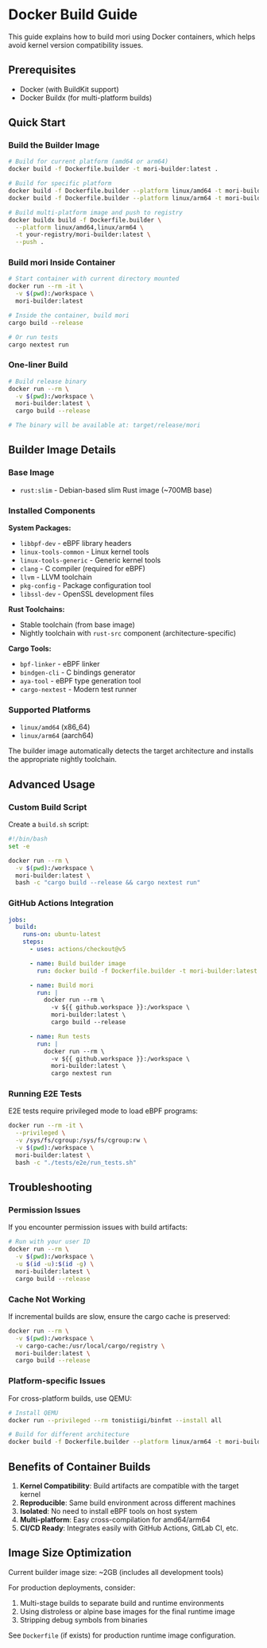 # Docker Build Guide

This guide explains how to build mori using Docker containers, which helps avoid kernel version compatibility issues.

## Prerequisites

- Docker (with BuildKit support)
- Docker Buildx (for multi-platform builds)

## Quick Start

### Build the Builder Image

```bash
# Build for current platform (amd64 or arm64)
docker build -f Dockerfile.builder -t mori-builder:latest .

# Build for specific platform
docker build -f Dockerfile.builder --platform linux/amd64 -t mori-builder:amd64 .
docker build -f Dockerfile.builder --platform linux/arm64 -t mori-builder:arm64 .

# Build multi-platform image and push to registry
docker buildx build -f Dockerfile.builder \
  --platform linux/amd64,linux/arm64 \
  -t your-registry/mori-builder:latest \
  --push .
```

### Build mori Inside Container

```bash
# Start container with current directory mounted
docker run --rm -it \
  -v $(pwd):/workspace \
  mori-builder:latest

# Inside the container, build mori
cargo build --release

# Or run tests
cargo nextest run
```

### One-liner Build

```bash
# Build release binary
docker run --rm \
  -v $(pwd):/workspace \
  mori-builder:latest \
  cargo build --release

# The binary will be available at: target/release/mori
```

## Builder Image Details

### Base Image
- `rust:slim` - Debian-based slim Rust image (~700MB base)

### Installed Components

**System Packages:**
- `libbpf-dev` - eBPF library headers
- `linux-tools-common` - Linux kernel tools
- `linux-tools-generic` - Generic kernel tools
- `clang` - C compiler (required for eBPF)
- `llvm` - LLVM toolchain
- `pkg-config` - Package configuration tool
- `libssl-dev` - OpenSSL development files

**Rust Toolchains:**
- Stable toolchain (from base image)
- Nightly toolchain with `rust-src` component (architecture-specific)

**Cargo Tools:**
- `bpf-linker` - eBPF linker
- `bindgen-cli` - C bindings generator
- `aya-tool` - eBPF type generation tool
- `cargo-nextest` - Modern test runner

### Supported Platforms
- `linux/amd64` (x86_64)
- `linux/arm64` (aarch64)

The builder image automatically detects the target architecture and installs the appropriate nightly toolchain.

## Advanced Usage

### Custom Build Script

Create a `build.sh` script:

```bash
#!/bin/bash
set -e

docker run --rm \
  -v $(pwd):/workspace \
  mori-builder:latest \
  bash -c "cargo build --release && cargo nextest run"
```

### GitHub Actions Integration

```yaml
jobs:
  build:
    runs-on: ubuntu-latest
    steps:
      - uses: actions/checkout@v5

      - name: Build builder image
        run: docker build -f Dockerfile.builder -t mori-builder:latest .

      - name: Build mori
        run: |
          docker run --rm \
            -v ${{ github.workspace }}:/workspace \
            mori-builder:latest \
            cargo build --release

      - name: Run tests
        run: |
          docker run --rm \
            -v ${{ github.workspace }}:/workspace \
            mori-builder:latest \
            cargo nextest run
```

### Running E2E Tests

E2E tests require privileged mode to load eBPF programs:

```bash
docker run --rm -it \
  --privileged \
  -v /sys/fs/cgroup:/sys/fs/cgroup:rw \
  -v $(pwd):/workspace \
  mori-builder:latest \
  bash -c "./tests/e2e/run_tests.sh"
```

## Troubleshooting

### Permission Issues

If you encounter permission issues with build artifacts:

```bash
# Run with your user ID
docker run --rm \
  -v $(pwd):/workspace \
  -u $(id -u):$(id -g) \
  mori-builder:latest \
  cargo build --release
```

### Cache Not Working

If incremental builds are slow, ensure the cargo cache is preserved:

```bash
docker run --rm \
  -v $(pwd):/workspace \
  -v cargo-cache:/usr/local/cargo/registry \
  mori-builder:latest \
  cargo build --release
```

### Platform-specific Issues

For cross-platform builds, use QEMU:

```bash
# Install QEMU
docker run --privileged --rm tonistiigi/binfmt --install all

# Build for different architecture
docker build -f Dockerfile.builder --platform linux/arm64 -t mori-builder:arm64 .
```

## Benefits of Container Builds

1. **Kernel Compatibility**: Build artifacts are compatible with the target kernel
2. **Reproducible**: Same build environment across different machines
3. **Isolated**: No need to install eBPF tools on host system
4. **Multi-platform**: Easy cross-compilation for amd64/arm64
5. **CI/CD Ready**: Integrates easily with GitHub Actions, GitLab CI, etc.

## Image Size Optimization

Current builder image size: ~2GB (includes all development tools)

For production deployments, consider:
1. Multi-stage builds to separate build and runtime environments
2. Using distroless or alpine base images for the final runtime image
3. Stripping debug symbols from binaries

See `Dockerfile` (if exists) for production runtime image configuration.
